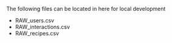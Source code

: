 The following files can be located in here for local development
- RAW_users.csv
- RAW_interactions.csv
- RAW_recipes.csv
